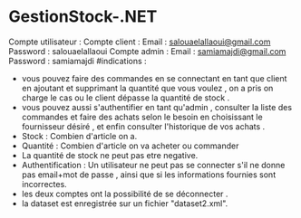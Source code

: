 # GestionStock-.NET
Compte utilisateur : 
Compte client : 
Email : salouaelallaoui@gmail.com
Password : salouaelallaoui
Compte admin :
Email : samiamajdi@gmail.com
Password : samiamajdi
#indications :
- vous pouvez faire des commandes en se connectant en tant que client en ajoutant et supprimant la quantité que vous voulez , on a pris on charge le cas ou le client dépasse la quantité de stock .
- vous pouvez aussi s'authentifier en tant qu'admin , consulter la liste des commandes et faire des achats selon le besoin en choisissant le fournisseur désiré , et enfin consulter l'historique de vos achats .
- Stock : Combien d'article on a.
- Quantité : Combien d'article on va acheter ou commander
- La quantité de stock ne peut pas etre negative.
- Authentification : Un utilisateur ne peut pas se connecter s'il ne donne pas email+mot de passe , ainsi que si les informations fournies sont incorrectes.
- les deux comptes ont la possibilité de se déconnecter .
- la dataset est enregistrée sur un fichier "dataset2.xml". 

